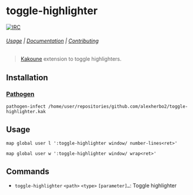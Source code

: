 # toggle-highlighter

[![IRC][IRC Badge]][IRC]

###### [Usage](#usage) | [Documentation](#commands) | [Contributing](CONTRIBUTING)

> [Kakoune] extension to toggle highlighters.

## Installation

### [Pathogen]

``` kak
pathogen-infect /home/user/repositories/github.com/alexherbo2/toggle-highlighter.kak
```

## Usage

``` kak
map global user l ':toggle-highlighter window/ number-lines<ret>'
```

``` kak
map global user w ':toggle-highlighter window/ wrap<ret>'
```

## Commands

- `toggle-highlighter` `<path>` `<type>` `[parameter]…`: Toggle highlighter

[Kakoune]: https://kakoune.org
[IRC]: https://webchat.freenode.net/#kakoune
[IRC Badge]: https://img.shields.io/badge/IRC-%23kakoune-blue.svg
[Pathogen]: https://github.com/alexherbo2/pathogen.kak
